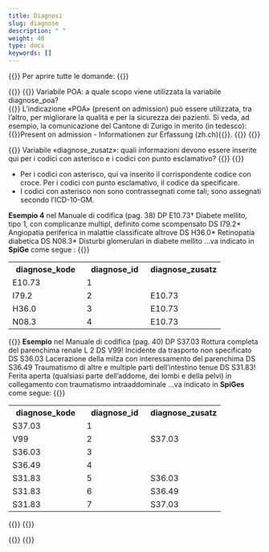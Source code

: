 ```yaml
---
title: Diagnosi
slug: diagnose
description: " "
weight: 40
type: docs
keywords: []
---
```


{{<faqBlock>}}
Per aprire tutte le domande: {{<collapsibleGroupCommand groupId="diagnose">}}

{{<numberedList>}}
{{<listItem>}}
Variabile POA: a quale scopo viene utilizzata la variabile diagnose_poa?  
{{<collapsibleBlock groupId="diagnose">}}
L’indicazione «POA» (present on admission) può essere utilizzata, tra l’altro, per migliorare la qualità e per la sicurezza dei pazienti. Si veda, ad esempio, la comunicazione del Cantone di Zurigo in merito (in tedesco): {{<link url="https://www.zh.ch/content/dam/zhweb/bilder-dokumente/themen/gesundheit/gesundheitsversorgung/spitaeler_kliniken/daten_und_statistik_der_listenspitaeler/datenerhebung/poa_informationen.pdf" newTab="true">}}Present on admission - Informationen zur Erfassung (zh.ch){{</link>}}.
{{</collapsibleBlock>}}
{{</listItem>}}

{{<listItem>}}
Variabile «diagnose_zusatz»: quali informazioni devono essere inserite qui per i codici con asterisco e i codici con punto esclamativo?
{{<collapsibleBlock groupId="diagnose">}}
{{<markdown>}}

-	Per i codici con asterisco, qui va inserito il corrispondente codice con croce. Per i codici con punto esclamativo, il codice da specificare.
- I codici con asterisco non sono contrassegnati come tali; sono assegnati secondo l’ICD-10-GM.

**Esempio 4** nel Manuale di codifica (pag. 38)
DP E10.73† Diabete mellito, tipo 1, con complicanze multipl, definito come scompensato
DS I79.2* Angiopatia periferica in malattie classificate altrove
DS H36.0* Retinopatia diabetica
DS N08.3* Disturbi glomerulari in diabete mellito
…va indicato in **SpiGe** come segue :
{{</markdown>}}
<table class="w-100">
  <tr>
    <th style="width:35%"> diagnose_kode </div></th>
    <th> diagnose_id </th>
    <th style="width:35%"> diagnose_zusatz </th>
  </tr>
  <tr>
    <td> E10.73 </td>
    <td> 1 </td>
    <td>  </td>
  </tr>
  <tr>
    <td> I79.2 </td>
    <td> 2 </td>
    <td> E10.73 </td>
  </tr>
  <tr>
    <td> H36.0 </td>
    <td> 3 </td>
    <td> E10.73 </td>
  </tr>
  <tr>
    <td> N08.3 </td>
    <td> 4 </td>
    <td> E10.73 </td>
  </tr>
</table>

{{<markdown>}}
**Esempio** nel Manuale di codifica (pag. 40)
DP S37.03 Rottura completa del parenchima renale
L 2
DS V99! Incidente da trasporto non specificato
DS S36.03 Lacerazione della milza con interessamento del parenchima
DS S36.49 Traumatismo di altre e multiple parti dell’intestino tenue
DS S31.83! Ferita aperta (qualsiasi parte dell’addome, dei lombi e della pelvi) in collegamento con traumatismo intraaddominale
…va indicato in **SpiGes** come segue:
{{</markdown>}}
<table class="w-100">
  <tr>
    <th style="width:35%"> diagnose_kode </div></th>
    <th> diagnose_id </th>
    <th style="width:35%"> diagnose_zusatz </th>
  </tr>
  <tr>
    <td> S37.03 </td>
    <td> 1 </td>
    <td>  </td>
  </tr>
  <tr>
    <td> V99 </td>
    <td> 2 </td>
    <td> S37.03 </td>
  </tr>
  <tr>
    <td> S36.03 </td>
    <td> 3 </td>
    <td> </td>
  </tr>
  <tr>
    <td> S36.49 </td>
    <td> 4 </td>
    <td> </td>
  </tr>
  <tr>
    <td> S31.83 </td>
    <td> 5 </td>
    <td> S36.03 </td>
  </tr>
  <tr>
    <td> S31.83 </td>
    <td> 6 </td>
    <td> S36.49 </td>
  </tr>
  <tr>
    <td> S31.83 </td>
    <td> 7 </td>
    <td> S37.03 </td>
  </tr>
</table>
{{</collapsibleBlock>}}
{{</listItem>}}

{{</numberedList>}}
{{</faqBlock>}}
